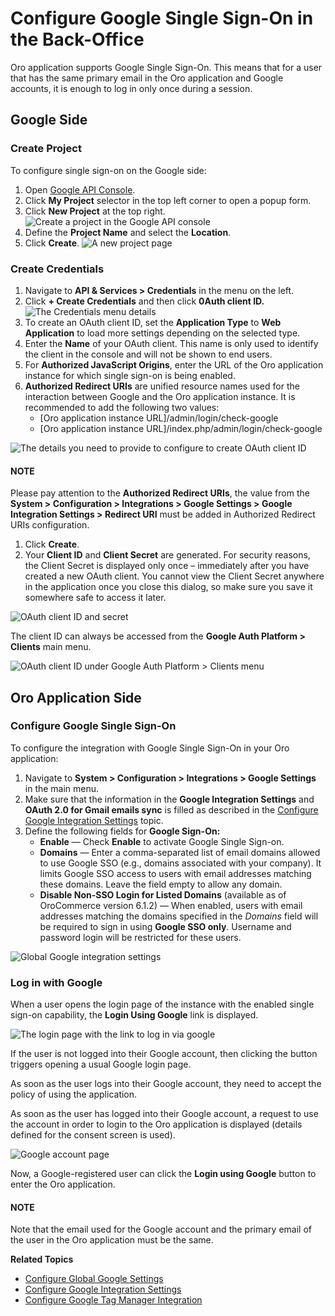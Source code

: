 <a id="user-guide-google-single-sign-on"></a>

# Configure Google Single Sign-On in the Back-Office

Oro application supports Google Single Sign-On. This means that for a user that has the same primary email in the Oro application and Google accounts, it is enough to log in only once during a session.

## Google Side

### Create Project

To configure single sign-on on the Google side:

1. Open <a href="https://console.developers.google.com/start" target="_blank">Google API Console</a>.
2. Click **My Project** selector in the top left corner to open a popup form.
3. Click **New Project** at the top right.
   ![Create a project in the Google API console](user/img/google/create_project.png)
4. Define the **Project Name** and select the **Location**.
5. Click **Create**.
   ![A new project page](user/img/google/new_project.png)

### Create Credentials

1. Navigate to **API & Services > Credentials** in the menu on the left.
2. Click **+ Create Credentials** and then click **0Auth client ID.**
   ![The Credentials menu details](user/img/google/create_credentials.png)
3. To create an OAuth client ID, set the **Application Type** to **Web Application** to load more settings depending on the selected type.
4. Enter the **Name** of your OAuth client.  This name is only used to identify the client in the console and will not be shown to end users.
5. For **Authorized JavaScript Origins**, enter the URL of the Oro application instance for which single sign-on is being enabled.
6. **Authorized Redirect URIs** are unified resource names used for the interaction between Google and the Oro application instance. It is recommended to add the following two values:
   * [Oro application instance URL]/admin/login/check-google
   * [Oro application instance URL]/index.php/admin/login/check-google

![The details you need to provide to configure to create OAuth client ID](user/img/google/create_credentials_form.png)

#### NOTE
Please pay attention to the **Authorized Redirect URIs**, the value from the **System > Configuration > Integrations > Google Settings > Google Integration Settings > Redirect URI** must be added in Authorized Redirect URIs configuration.

1. Click **Create**.
2. Your **Client ID** and **Client Secret** are generated. For security reasons, the Client Secret is displayed only once – immediately after you have created a new OAuth client. You cannot view the Client Secret anywhere in the application once you close this dialog, so make sure you save it somewhere safe to access it later.

![OAuth client ID and secret](user/img/google/id_secret.png)

The client ID can always be accessed from the **Google Auth Platform > Clients** main menu.

![OAuth client ID under Google Auth Platform > Clients menu](user/img/google/clients_id_secret.png)

## Oro Application Side

### Configure Google Single Sign-On

To configure the integration with Google Single Sign-On in your Oro application:

1. Navigate to **System > Configuration > Integrations > Google Settings** in the main menu.
2. Make sure that the information in the **Google Integration Settings** and **OAuth 2.0 for Gmail emails sync** is filled as described in the [Configure Google Integration Settings](google-integration.md#system-configuration-integrations-google) topic.
3. Define the following fields for **Google Sign-On:**
   * **Enable** — Check **Enable** to activate Google Single Sign-on.
   * **Domains** — Enter a comma-separated list of email domains allowed to use Google SSO (e.g., domains associated with your company). It limits Google SSO access to users with email addresses matching these domains. Leave the field empty to allow any domain.
   * **Disable Non-SSO Login for Listed Domains** (available as of OroCommerce version 6.1.2) — When enabled, users with email addresses matching the domains specified in the *Domains* field will be required to sign in using **Google SSO only**. Username and password login will be restricted for these users.

![Global Google integration settings](user/img/system/config_system/google_integration_new.png)

### Log in with Google

When a user opens the login page of the instance with the enabled single sign-on capability, the **Login Using Google** link is displayed.

![The login page with the link to log in via google](user/img/google/login_using_google.png)

If the user is not logged into their Google account, then clicking the button triggers opening a usual Google login page.

As soon as the user logs into their Google account, they need to accept the policy of using the application.

As soon as the user has logged into their Google account, a request to use the account in order to login to the Oro application is displayed (details defined for the consent screen is used).

![Google account page](user/img/google/google_connection.jpg)

Now, a Google-registered user can click the **Login using Google** button to enter the Oro application.

#### NOTE
Note that the email used for the Google account and the primary email of the user in the Oro application must be the same.

**Related Topics**

* [Configure Global Google Settings](index.md#admin-configuration-integrations-google)
* [Configure Google Integration Settings](google-integration.md#system-configuration-integrations-google)
* [Configure Google Tag Manager Integration](../../../../integrations/gtm/index.md#gtm-ga-4-integration)
